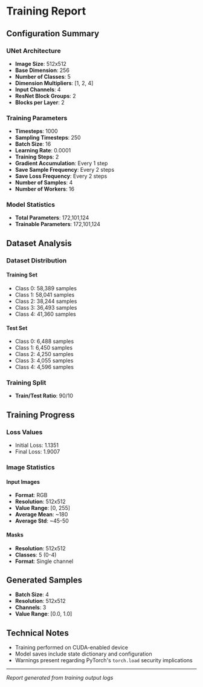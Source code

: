 # Training Report

## Configuration Summary

### UNet Architecture
- **Image Size**: 512x512
- **Base Dimension**: 256
- **Number of Classes**: 5
- **Dimension Multipliers**: [1, 2, 4]
- **Input Channels**: 4
- **ResNet Block Groups**: 2
- **Blocks per Layer**: 2

### Training Parameters
- **Timesteps**: 1000
- **Sampling Timesteps**: 250
- **Batch Size**: 16
- **Learning Rate**: 0.0001
- **Training Steps**: 2
- **Gradient Accumulation**: Every 1 step
- **Save Sample Frequency**: Every 2 steps
- **Save Loss Frequency**: Every 2 steps
- **Number of Samples**: 4
- **Number of Workers**: 16

### Model Statistics
- **Total Parameters**: 172,101,124
- **Trainable Parameters**: 172,101,124

## Dataset Analysis

### Dataset Distribution
#### Training Set
- Class 0: 58,389 samples
- Class 1: 58,041 samples
- Class 2: 38,244 samples
- Class 3: 36,493 samples
- Class 4: 41,360 samples

#### Test Set
- Class 0: 6,488 samples
- Class 1: 6,450 samples
- Class 2: 4,250 samples
- Class 3: 4,055 samples
- Class 4: 4,596 samples

### Training Split
- **Train/Test Ratio**: 90/10

## Training Progress

### Loss Values
- Initial Loss: 1.1351
- Final Loss: 1.9007

### Image Statistics
#### Input Images
- **Format**: RGB
- **Resolution**: 512x512
- **Value Range**: [0, 255]
- **Average Mean**: ~180
- **Average Std**: ~45-50

#### Masks
- **Resolution**: 512x512
- **Classes**: 5 (0-4)
- **Format**: Single channel

## Generated Samples
- **Batch Size**: 4
- **Resolution**: 512x512
- **Channels**: 3
- **Value Range**: [0.0, 1.0]

## Technical Notes
- Training performed on CUDA-enabled device
- Model saves include state dictionary and configuration
- Warnings present regarding PyTorch's `torch.load` security implications

---
*Report generated from training output logs*